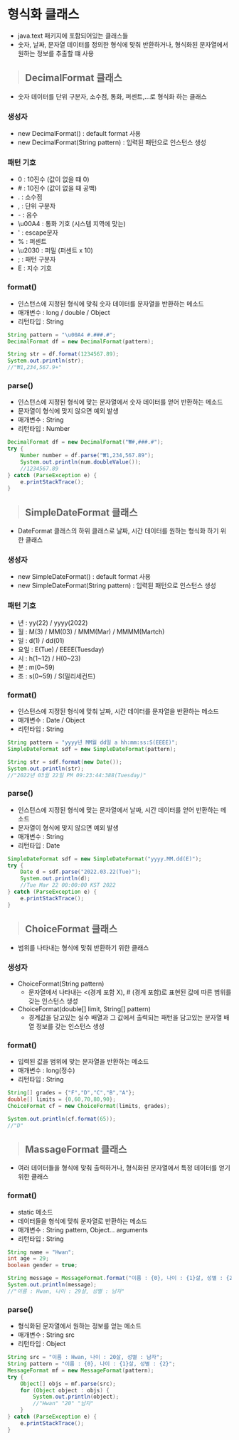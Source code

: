 # 형식화 클래스

* java.text 패키지에 포함되어있는 클래스들
* 숫자, 날짜, 문자열 데이터를 정의한 형식에 맞춰 반환하거나, 형식화된 문자열에서 원하는 정보를 추출할 떄 사용
  
> ## DecimalFormat 클래스

* 숫자 데이터를 단위 구분자, 소수점, 통화, 퍼센트,...로 형식화 하는 클래스

### 생성자
* new DecimalFormat() : default format 사용
* new DecimalFormat(String pattern) : 입력된 패턴으로 인스턴스 생성

### 패턴 기호
* 0 : 10진수 (값이 없을 떄 0)
* \# : 10진수 (값이 없을 때 공백)
* . : 소수점
* , : 단위 구분자
* \- : 음수
* \u00A4 : 통화 기호 (시스템 지역에 맞는)
* ' : escape문자
* % : 퍼센트
* \u2030 : 퍼밀 (퍼센트 x 10)
* ; : 패턴 구분자
* E : 지수 기호

### format()
* 인스턴스에 지정된 형식에 맞춰 숫자 데이터를 문자열을 반환하는 메소드
* 매개변수 : long / double / Object
* 리턴타입 : String

```java
String pattern = "\u00A4 #.###.#";
DecimalFormat df = new DecimalFormat(pattern);

String str = df.format(1234567.89);
System.out.println(str);
//"₩1,234,567.9+"
```

### parse()
* 인스턴스에 지정된 형식에 맞는 문자열에서 숫자 데이터를 얻어 반환하는 메소드
* 문자열이 형식에 맞지 않으면 예외 발생
* 매개변수 : String
* 리턴타입 : Number

```java
DecimalFormat df = new DecimalFormat("₩#,###.#");
try {
    Number number = df.parse("₩1,234,567.89");
    System.out.println(num.doubleValue());
    //1234567.89
} catch (ParseException e) {
	e.printStackTrace();
}
```


> ## SimpleDateFormat 클래스

* DateFormat 클래스의 하위 클래스로 날짜, 시간 데이터를 원하는 형식화 하기 위한 클래스

### 생성자
* new SimpleDateFormat() : default format 사용
* new SimpleDateFormat(String pattern) : 입력된 패턴으로 인스턴스 생성

### 패턴 기호
* 년 : yy(22) / yyyy(2022)
* 월 : M(3) / MM(03) / MMM(Mar) / MMMM(Martch)
* 일 : d(1) / dd(01)
* 요일 : E(Tue) / EEEE(Tuesday)
* 시 : h(1~12) / H(0~23)
* 분 : m(0~59)
* 초 : s(0~59) / S(밀리세컨드)
  
### format()
* 인스턴스에 지정된 형식에 맞춰 날짜, 시간 데이터를 문자열을 반환하는 메소드
* 매개변수 : Date / Object
* 리턴타입 : String


```java
String pattern = "yyyy년 MM월 dd일 a hh:mm:ss:S(EEEE)";
SimpleDateFormat sdf = new SimpleDateFormat(pattern);

String str = sdf.format(new Date());
System.out.println(str);
//"2022년 03월 22일 PM 09:23:44:388(Tuesday)"
```

### parse()
* 인스턴스에 지정된 형식에 맞는 문자열에서 날짜, 시간 데이터를 얻어 반환하는 메소드
* 문자열이 형식에 맞지 않으면 예외 발생
* 매개변수 : String
* 리턴타입 : Date

```java
SimpleDateFormat sdf = new SimpleDateFormat("yyyy.MM.dd(E)");
try {
    Date d = sdf.parse("2022.03.22(Tue)");
    System.out.println(d);
    //Tue Mar 22 00:00:00 KST 2022
} catch (ParseException e) {
	e.printStackTrace();
}
```

> ## ChoiceFormat 클래스

* 범위를 나타내는 형식에 맞춰 반환하기 위한 클래스

### 생성자
* ChoiceFormat(String pattern)
  * 문자열에서 나타내는 <(경계 포함 X), # (경계 포함)로 표현된 값에 따른 범위를 갖는 인스턴스 생성
* ChoiceFormat(double[] limit, String[] pattern)
  * 경계값을 담고있는 실수 배열과 그 값에서 출력되는 패턴을 담고있는 문자열 배열 정보를 갖는 인스턴스 생성

### format()
* 입력된 값을 범위에 맞는 문자열을 반환하는 메소드
* 매개변수 : long(정수)
* 리턴타입 : String
  
```java
String[] grades = {"F","D","C","B","A"};
double[] limits = {0,60,70,80,90};
ChoiceFormat cf = new ChoiceFormat(limits, grades);

System.out.println(cf.format(65));
//"D"
```

> ## MassageFormat 클래스

* 여러 데이터들을 형식에 맞춰 출력하거나, 형식화된 문자열에서 특정 데이터를 얻기 위한 클래스

### format()
* static 메소드
* 데이터들을 형식에 맞춰 문자열로 반환하는 메소드
* 매개변수 : String pattern, Object... arguments
* 리턴타입 : String

```java
String name = "Hwan";
int age = 29;
boolean gender = true;

String message = MessageFormat.format("이름 : {0}, 나이 : {1}살, 성별 : {2}", name, age, gender? "남자" : "여자");
System.out.println(message);
//"이름 : Hwan, 나이 : 29살, 성별 : 남자"
```

### parse()
* 형식화된 문자열에서 원하는 정보를 얻는 메소드
* 매개변수 : String src
* 리턴타입 : Object

```java
String src = "이름 : Hwan, 나이 : 20살, 성별 : 남자";
String pattern = "이름 : {0}, 나이 : {1}살, 성별 : {2}";
MessageFormat mf = new MessageFormat(pattern);
try {
	Object[] objs = mf.parse(src);
	for (Object object : objs) {
		System.out.println(object);
        //"Hwan" "20" "남자"
	}
} catch (ParseException e) {
	e.printStackTrace();
}
```
